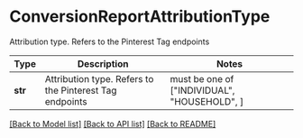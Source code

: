 # ConversionReportAttributionType

Attribution type. Refers to the Pinterest Tag endpoints

Type | Description | Notes
------------- | ------------- | -------------
**str** | Attribution type. Refers to the Pinterest Tag endpoints |  must be one of ["INDIVIDUAL", "HOUSEHOLD", ]

[[Back to Model list]](../README.md#documentation-for-models) [[Back to API list]](../README.md#documentation-for-api-endpoints) [[Back to README]](../README.md)


